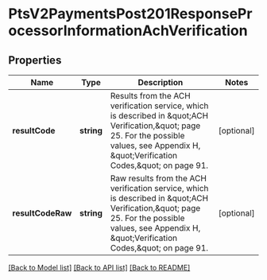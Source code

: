 # PtsV2PaymentsPost201ResponseProcessorInformationAchVerification

## Properties
Name | Type | Description | Notes
------------ | ------------- | ------------- | -------------
**resultCode** | **string** | Results from the ACH verification service, which is described in \&quot;ACH Verification,\&quot; page 25. For the possible values, see Appendix H, \&quot;Verification Codes,\&quot; on page 91. | [optional] 
**resultCodeRaw** | **string** | Raw results from the ACH verification service, which is described in \&quot;ACH Verification,\&quot; page 25. For the possible values, see Appendix H, \&quot;Verification Codes,\&quot; on page 91. | [optional] 

[[Back to Model list]](../README.md#documentation-for-models) [[Back to API list]](../README.md#documentation-for-api-endpoints) [[Back to README]](../README.md)


